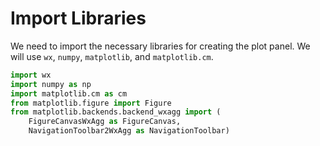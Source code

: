 # Import Libraries

We need to import the necessary libraries for creating the plot panel. We will use `wx`, `numpy`, `matplotlib`, and `matplotlib.cm`.

```python
import wx
import numpy as np
import matplotlib.cm as cm
from matplotlib.figure import Figure
from matplotlib.backends.backend_wxagg import (
    FigureCanvasWxAgg as FigureCanvas,
    NavigationToolbar2WxAgg as NavigationToolbar)
```
